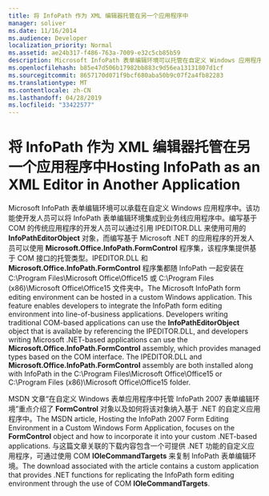 ```yaml
---
title: 将 InfoPath 作为 XML 编辑器托管在另一个应用程序中
manager: soliver
ms.date: 11/16/2014
ms.audience: Developer
localization_priority: Normal
ms.assetid: ae24b317-f486-763a-7009-e32c5cb85b59
description: Microsoft InfoPath 表单编辑环境可以托管在自定义 Windows 应用程序中，这样开发人员可以将 InfoPath 表单编辑环境集成到业务线应用程序中。
ms.openlocfilehash: b85e47d506b17982bb883c9d56ea13131807d1cf
ms.sourcegitcommit: 8657170d071f9bcf680aba50b9c07f2a4fb82283
ms.translationtype: MT
ms.contentlocale: zh-CN
ms.lasthandoff: 04/28/2019
ms.locfileid: "33422577"
---
```

# <a name="hosting-infopath-as-an-xml-editor-in-another-application"></a><span data-ttu-id="6cd59-103">将 InfoPath 作为 XML 编辑器托管在另一个应用程序中</span><span class="sxs-lookup"><span data-stu-id="6cd59-103">Hosting InfoPath as an XML Editor in Another Application</span></span>

<span data-ttu-id="6cd59-p101">Microsoft InfoPath 表单编辑环境可以承载在自定义 Windows 应用程序中。该功能使开发人员可以将 InfoPath 表单编辑环境集成到业务线应用程序中。编写基于 COM 的传统应用程序的开发人员可以通过引用 IPEDITOR.DLL 来使用可用的 **InfoPathEditorObject** 对象，而编写基于 Microsoft .NET 的应用程序的开发人员可以使用 **Microsoft.Office.InfoPath.FormControl** 程序集，该程序集提供基于 COM 接口的托管类型。IPEDITOR.DLL 和 **Microsoft.Office.InfoPath.FormControl** 程序集都随 InfoPath 一起安装在 C:\Program Files\Microsoft Office\Office15 或 C:\Program Files (x86)\Microsoft Office\Office15 文件夹中。</span><span class="sxs-lookup"><span data-stu-id="6cd59-p101">The Microsoft InfoPath form editing environment can be hosted in a custom Windows application. This feature enables developers to integrate the InfoPath form editing environment into line-of-business applications. Developers writing traditional COM-based applications can use the **InfoPathEditorObject** object that is available by referencing the IPEDITOR.DLL, and developers writing Microsoft .NET-based applications can use the **Microsoft.Office.InfoPath.FormControl** assembly, which provides managed types based on the COM interface. The IPEDITOR.DLL and **Microsoft.Office.InfoPath.FormControl** assembly are both installed along with InfoPath in the C:\Program Files\Microsoft Office\Office15 or C:\Program Files (x86)\Microsoft Office\Office15 folder.</span></span> 
  
<span data-ttu-id="6cd59-108">MSDN 文章“在自定义 Windows 表单应用程序中托管 InfoPath 2007 表单编辑环境”重点介绍了 **FormControl** 对象以及如何将该对象纳入基于 .NET 的自定义应用程序中。</span><span class="sxs-lookup"><span data-stu-id="6cd59-108">The MSDN article, Hosting the InfoPath 2007 Form Editing Environment in a Custom Windows Form Application, focuses on the **FormControl** object and how to incorporate it into your custom .NET-based applications.</span></span> <span data-ttu-id="6cd59-109">与这篇文章关联的下载内容包含一个可提供 .NET 功能的自定义应用程序，可通过使用 COM **IOleCommandTargets** 来复制 InfoPath 表单编辑环境。</span><span class="sxs-lookup"><span data-stu-id="6cd59-109">The download associated with the article contains a custom application that provides .NET functions for replicating the InfoPath form editing environment through the use of COM **IOleCommandTargets**.</span></span>
  

